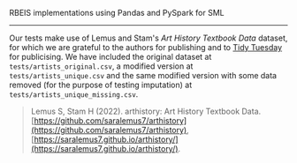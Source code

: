 RBEIS implementations using Pandas and PySpark for SML

---

Our tests make use of Lemus and Stam's _Art History Textbook Data_ dataset, for which we are grateful to the authors for publishing and to [Tidy Tuesday](https://github.com/rfordatascience/tidytuesday/tree/master/data/2023/2023-01-17) for publicising.  We have included the original dataset at `tests/artists_original.csv`, a modified version at `tests/artists_unique.csv` and the same modified version with some data removed (for the purpose of testing imputation) at `tests/artists_unique_missing.csv`.

> Lemus S, Stam H (2022). arthistory: Art History Textbook Data. [https://github.com/saralemus7/arthistory](https://github.com/saralemus7/arthistory), [https://saralemus7.github.io/arthistory/](https://saralemus7.github.io/arthistory/).
